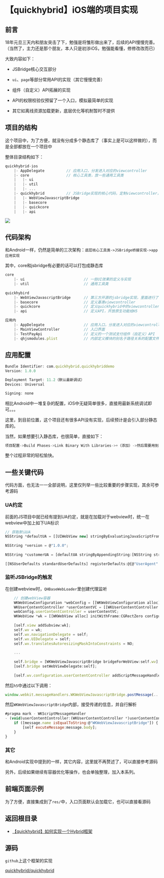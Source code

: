 # 【quickhybrid】iOS端的项目实现

## 前言

18年元旦三天内和朋友突击了下，勉强是将雏形做出来了，后续的API慢慢完善。（当然了，主力还是那个朋友，本人只是初涉iOS，勉强能看懂，修修改改而已）

大致内容如下：

- JSBridge核心交互部分

- `ui`、`page`等部分常用API的实现（其它慢慢完善）

- 组件（自定义）API拓展的实现

- API的权限校验仅预留了一个入口，模拟最简单的实现

- 其它如离线资源加载更新，底层优化等机制暂时不提供

## 项目的结构

这个项目中，为了方便，就没有分成多个静态库了（事实上是可以这样做的），而是全部都放在一个项目中

整体目录结构如下：

```js
quickhybrid-ios
    |- AppDelegate          // 应用入口，分发进入对应的viewcontroller
    |- core                 // 核心工具类，放一些通用工具类
    |   |- ui
    |   |- util
    |   |- ...
    |- quickhybrid          // JSBridge实现的核心代码，定制viewcontroller，实现API等
    |   |- WebViewJavascriptBridge
    |   |- basecore
    |   |- quickcore
    |   |- api
```

![](https://quickhybrid.github.io/staticresource/images/project_structure_ios.png)

## 代码架构

和Android一样，仍然是简单的三次架构：`底层核心工具类->JSBridge桥接实现->app应用实现`

其中，core和jsbridge有必要的话可以打包成静态库

```js
core
    |- ui                           // 一些UI效果的定义与实现
    |- util                         // 通用工具类
    
quickhybird
    |- WebViewJavascriptBridge      // 第三方开源的jsbridge实现，里面进行了修改
    |- basecore                     // 定义基类viewcontroller
    |- quickcore                    // 定义quickhybrid中的viewcontroller实现
    |- api                          // 定义API，开放原生功能给H5
    
应用内
    |- AppDelegate                  // 应用入口，分发进入对应的viewcontroller
    |- MainViewController           // 入口界面
    |- TestPayApi                   // 定义的一个测试支付组件（自定义）API
    |- qhjsmodules.plist            // 内部定义模块的别名于路径关系的配置文件
```

## 应用配置

```js
Bundle Identifier: com.quickhybrid.quickhybriddemo
Version: 1.0.0

Deployment Target: 11.2（默认最新调试）
Devices: Universal

Signing: none
```

相比Android中一堆复杂的配置，iOS中无疑简单很多，直接用最新系统调试即可。。。

这里，到目前位置，这个项目还有很多API没有实现，后续预计是会引入部分静态库的。

当然，如果想要引入静态库，也很简单，直接如下：

```js
项目配置->Build Phases->Link Binary With Libraries->+（添加）->然后需要用到的地方import即可
```

整个过程非常的轻松愉快。

## 一些关键代码

代码方面，也无法一一全部说明，这里仅列举一些比较重要的步骤实现，其余可参考源码

### UA约定

前面的JS项目中就已经有提到UA约定，就是在加载对于webview时，统一在webview中加上如下UA标识

```js
// 获取默认UA
NSString *defaultUA = [[UIWebView new] stringByEvaluatingJavaScriptFromString:@"navigator.userAgent"];
        
NSString *version = @"1.0.0";
        
NSString *customerUA = [defaultUA stringByAppendingString:[NSString stringWithFormat:@" QuickHybridJs/%@", version]];
        
[[NSUserDefaults standardUserDefaults] registerDefaults:@{@"UserAgent":customerUA}];
```

### 监听JSBridge的触发

在创建webview时，`QHBaseWebLoader`里创建代理监听

```js
    // 创建webView容器
    WKWebViewConfiguration *webConfig = [[WKWebViewConfiguration alloc] init];
    WKUserContentController *userContentVC = [[WKUserContentController alloc] init];
    webConfig.userContentController = userContentVC;
    WKWebView *wk = [[WKWebView alloc] initWithFrame:CGRectZero configuration:webConfig];
    
    [self.view addSubview:wk];
    self.wv = wk;
    self.wv.navigationDelegate = self;
    self.wv.UIDelegate = self;
    self.wv.translatesAutoresizingMaskIntoConstraints = NO;
    
    ...  
    
    self.bridge = [WKWebViewJavascriptBridge bridgeForWebView:self.wv];
    [self.bridge setWebViewDelegate:self];
    
    [self.wv.configuration.userContentController addScriptMessageHandler:self.bridge name:@"WKWebViewJavascriptBridge"];
```

然后`h5`中通过以下调用：

```js
window.webkit.messageHandlers.WKWebViewJavascriptBridge.postMessage(...);
```

然后`WKWebViewJavascriptBridge`内部，接受传递的信息，并自行解析

```js
#pragma mark - WKScriptMessageHandler
- (void)userContentController:(WKUserContentController *)userContentController didReceiveScriptMessage:(WKScriptMessage *)message {
    if ([message.name isEqualToString:@"WKWebViewJavascriptBridge"]) {
        [self excuteMessage:message.body];
    }
}
```

### 其它

和Android实现中提到的一样，其它内容，这里就不再赘述了，可以直接参考源码

另外，后续如果继续有容器优化等操作，也会单独整理，加入本系列。

## 前端页面示例

为了方便，直接集成到了`res/`中，入口页面默认会加载它，也可以直接看源码

## 返回根目录

- [【quickhybrid】如何实现一个Hybrid框架](https://github.com/quickhybrid/quickhybrid/issues/12)

## 源码

`github`上这个框架的实现

[quickhybrid/quickhybrid](https://github.com/quickhybrid/quickhybrid)
